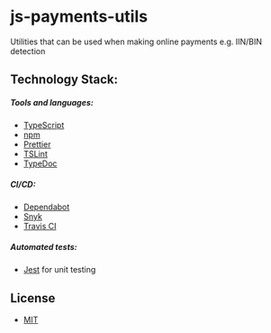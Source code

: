 # js-payments-utils

Utilities that can be used when making online payments e.g. IIN/BIN detection 


## Technology Stack:

##### Tools and languages:

- [TypeScript](https://www.typescriptlang.org/)
- [npm](https://www.npmjs.com/)
- [Prettier](https://prettier.io/)
- [TSLint](https://palantir.github.io/tslint/)
- [TypeDoc](https://typedoc.org/)

##### CI/CD:

- [Dependabot](https://dependabot.com/)
- [Snyk](https://snyk.io/)
- [Travis CI](https://travis-ci.org/)

##### Automated tests:

- [Jest](https://jestjs.io/) for unit testing

## License

- [MIT](https://opensource.org/licenses/MIT)